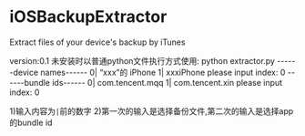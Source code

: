 # iOSBackupExtractor
Extract files of your device's backup by iTunes

version:0.1
未安装时以普通python文件执行方式使用:
python extractor.py
------device names------
0| “xxx”的 iPhone
1| xxxiPhone
please input index: 0
------bundle ids------
0| com.tencent.mqq
1| com.tencent.xin
please input index: 0

1)输入内容为`|`前的数字
2)第一次的输入是选择备份文件,第二次的输入是选择app的bundle id
